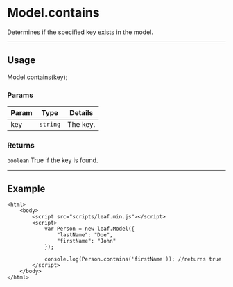 # Model.contains

 Determines if the specified key exists in the model.

----------------------------------------------------------------------

## Usage

Model.contains(key);

### Params

| Param           | Type          | Details                          |
| --------------- | ------------- | -------------------------------- |
| key             | `string`      | The key.                         |

### Returns

`boolean` True if the key is found.

----------------------------------------------------------------------

## Example

	<html>	
		<body>
			<script src="scripts/leaf.min.js"></script>
			<script>	
				var Person = new leaf.Model({
					"lastName": "Doe",
					"firstName": "John"
				});

				console.log(Person.contains('firstName')); //returns true
			</script>
		</body>
	</html>	